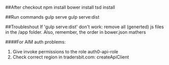 ##After checkout
	npm install
	bower install
	tsd install
	
##Run commands
	gulp serve
	gulp serve:dist
	
##Troubleshout
If 'gulp serve:dist' don't work: remove all (generted) js files in the /app folder.
Also, remember, the order in bower.json mathers


####For AIM auth problems:
1.  Give invoke permissions to the role auth0-api-role
2.  Check correct region in  tradersbit.com: createApiClient